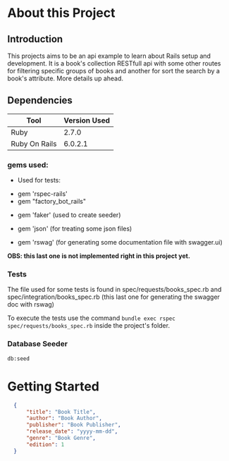 # About this Project
  
  ## Introduction
  This projects aims to be an api example to learn about Rails setup and development.
  It is a book's collection RESTfull api with some other routes for filtering specific groups
  of books and another for sort the search by a book's attribute. 
  More details up ahead.
   
  ## Dependencies

  Tool | Version Used
  ------------ | -------------
  Ruby | 2.7.0
  Ruby On Rails | 6.0.2.1

  ### gems used:

  * Used for tests:
   - gem 'rspec-rails'
   - gem "factory_bot_rails"

  * gem 'faker' (used to create seeder)

  * gem 'json' (for treating some json files)

  * gem 'rswag' (for generating some documentation file with swagger.ui)

  **OBS: this last one is not implemented right in this project yet.**


  ### Tests
  The file used for some tests is found in spec/requests/books_spec.rb and spec/integration/books_spec.rb (this last one for generating the swagger doc with rswag)

  To execute the tests use the command `bundle exec rspec spec/requests/books_spec.rb` inside the project's folder.
    

  ### Database Seeder
    db:seed

# Getting Started

```json
  {
	  "title": "Book Title",
	  "author": "Book Author",
	  "publisher": "Book Publisher",
	  "release_date": "yyyy-mm-dd",
	  "genre": "Book Genre",
	  "edition": 1
  }
```
